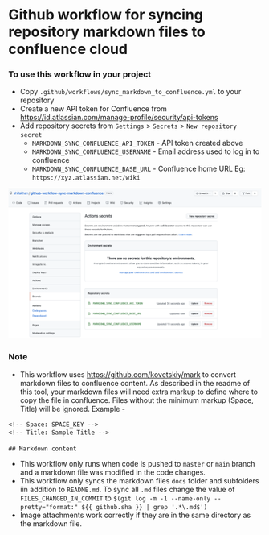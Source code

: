 <!-- Space: GITHUBMARK -->
<!-- Title: Github workflow for syncing repository markdown files to confluence cloud -->
<!-- Attachment: repository_secrets.png -->

# Github workflow for syncing repository markdown files to confluence cloud

### To use this workflow in your project

- Copy `.github/workflows/sync_markdown_to_confluence.yml` to your repository
- Create a new API token for Confluence from https://id.atlassian.com/manage-profile/security/api-tokens
- Add repository secrets from `Settings` > `Secrets` > `New repository secret`
  - `MARKDOWN_SYNC_CONFLUENCE_API_TOKEN` - API token created above 
  - `MARKDOWN_SYNC_CONFLUENCE_USERNAME` - Email address used to log in to confluence
  - `MARKDOWN_SYNC_CONFLUENCE_BASE_URL` - Confluence home URL Eg: `https://xyz.atlassian.net/wiki`

![Repository secrets](repository_secrets.png)

### Note

- This workflow uses https://github.com/kovetskiy/mark to convert markdown files to confluence content. As described in the readme of this tool, your markdown files will need extra markup to define where to copy the file in confluence. Files without the minimum markup (Space, Title) will be ignored. Example - 
```
<!-- Space: SPACE_KEY -->
<!-- Title: Sample Title -->

## Markdown content
```
- This workflow only runs when code is pushed to `master` or `main` branch and a markdown file was modified in the code changes.  
- This workflow only syncs the  markdown files `docs` folder and subfolders iin addition to `README.md`. To sync all `.md` files change the value of `FILES_CHANGED_IN_COMMIT` to `$(git log -m -1 --name-only --pretty="format:" ${{ github.sha }} | grep '.*\.md$')`
- Image attachments work correctly if they are in the same directory as the markdown file. 